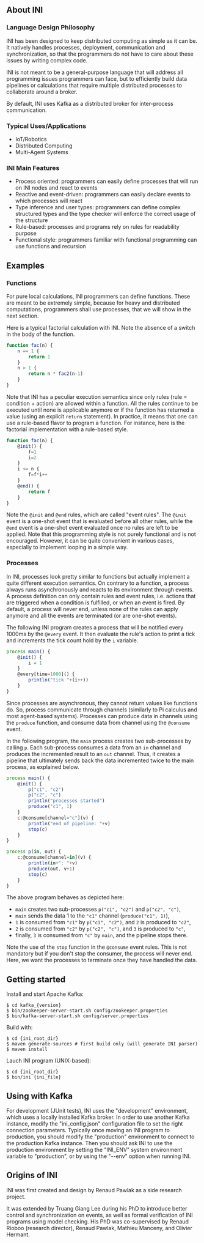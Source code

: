 
## About INI

### Language Design Philosophy

INI has been designed to keep distributed computing as simple as it can be. It natively handles processes, deployment, communication and synchronization, so that the programmers do not have to care about these issues by writing complex code.

INI is not meant to be a general-purpose language that will address all programming issues programmers can face, but to efficiently build data pipelines or calculations that require multiple distributed processes to collaborate around a broker.

By default, INI uses Kafka as a distributed broker for inter-process communication.

### Typical Uses/Applications

- IoT/Robotics
- Distributed Computing
- Multi-Agent Systems

### INI Main Features

- Process oriented: programmers can easily define processes that will run on INI nodes and react to events
- Reactive and event-driven: programmers can easily declare events to which processes will react
- Type inference and user types: programmers can define complex structured types and the type checker will enforce the correct usage of the structure
- Rule-based: processes and programs rely on rules for readability purpose
- Functional style: programmers familiar with functional programming can use functions and recursion

## Examples

### Functions

For pure local calculations, INI programmers can define functions. These are meant to be extremely simple, because for heavy and distributed computations, programmers shall use processes, that we will show in the next section.

Here is a typical factorial calculation with INI. Note the absence of a switch in the body of the function. 

```javascript
function fac(n) {
	n == 1 {
		return 1
	}
	n > 1 {
		return n * fac2(n-1)
	}
}
```

Note that INI has a peculiar execution semantics since only rules (rule = condition + action) are allowed within a function. All the rules continue to be executed until none is applicable anymore or if the function has returned a value (using an explicit ``return`` statement).
In practice, it means that one can use a rule-based flavor to program a function. For instance, here is the factorial implementation with a rule-based style.

```javascript
function fac(n) {
	@init() {
		f=1
		i=2
	}
	i <= n {
		f=f*i++
	}
	@end() {
		return f
	}
}
```

Note the ``@init`` and ``@end`` rules, which are called "event rules". The ``@init`` event is a one-shot event that is evaluated before all other rules, while the ``@end`` event is a one-shot event evaluated once no rules are left to be applied. Note that this programming style is not purely functional and is not encouraged. However, it can be quite convenient in various cases, especially to implement looping in a simple way.

### Processes

In INI, processes look pretty similar to functions but actually implement a quite different execution semantics. On contrary to a function, a process always runs asynchronously and reacts to its environment through events. A process definition can only contain rules and event rules, i.e. actions that are triggered when a condition is fulfilled, or when an event is fired. By default, a process will never end, unless none of the rules can apply anymore and all the events are terminated (or are one-shot events). 

The following INI program creates a process that will be notified every 1000ms by the ``@every`` event. It then evaluate the rule's action to print a tick and increments the tick count hold by the ``i`` variable.

```javascript
process main() {
	@init() {
		i = 1
	}
	@every[time=1000]() {
		println("tick "+(i++))
	}
}
```

Since processes are asynchronous, they cannot return values like functions do. So, process communicate through channels (similarly to Pi calculus and most agent-based systems). Processes can produce data in channels using the ``produce`` function, and consume data from channel using the ``@consume`` event.

In the following program, the ``main`` process creates two sub-processes by calling ``p``. Each sub-process consumes a data from an ``in`` channel and produces the incremented result to an ``out`` channel.
Thus, it creates a pipeline that ultimately sends back the data incremented twice to the main process, as explained below.

```javascript
process main() {
	@init() {
		p("c1", "c2")
		p("c2", "c")
		println("processes started")
		produce("c1", 1)
	}
	c:@consume[channel="c"](v) {
		println("end of pipeline: "+v)
		stop(c)
	}
}

process p(in, out) {
	c:@consume[channel=in](v) {
		println(in+": "+v)
		produce(out, v+1)
		stop(c)
	}
}
```

The above program behaves as depicted here:

- ``main`` creates two sub-processes ``p("c1", "c2")`` and ``p("c2", "c")``,
- ``main`` sends the data 1 to the ``"c1"`` channel (``produce("c1", 1)``),
- ``1`` is consumed from ``"c1"`` by ``p("c1", "c2")``, and ``2`` is produced to ``"c2"``,
- ``2`` is consumed from ``"c2"`` by ``p("c2", "c")``, and ``3`` is produced to ``"c"``,
- finally, ``3`` is consumed from ``"c"`` by ``main``, and the pipeline stops there.

Note the use of the ``stop`` function in the ``@consume`` event rules. This is not mandatory but if you don't stop the consumer, the process will never end. Here, we want the processes to terminate once they have handled the data.

## Getting started

Install and start Apache Kafka:

```console
$ cd kafka_{version}
$ bin/zookeeper-server-start.sh config/zookeeper.properties
$ bin/kafka-server-start.sh config/server.properties
```

Build with:

```console
$ cd {ini_root_dir}
$ maven generate-sources # first build only (will generate INI parser)
$ maven install
```

Lauch INI program (UNIX-based):

```console
$ cd {ini_root_dir}
$ bin/ini {ini_file}
```

## Using with Kafka

For development (JUnit tests), INI uses the "development" environment, which uses a locally installed Kafka broker. 
In order to use another Kafka instance, modify the "ini_config.json" configuration file to set the right connection parameters. Typically once moving an INI program to production, you should modify the "production" environment to connect to the production Kafka instance. Then you should ask INI to use the production environment by setting the "INI_ENV" system environment variable to "production", or by using the "--env" option when running INI.

## Origins of INI

INI was first created and design by Renaud Pawlak as a side research project.

It was extended by Truang Giang Lee during his PhD to introduce better control and synchronization on events, as well as formal verification of INI programs using model checking. His PhD was co-supervised by Renaud Rioboo (research director), Renaud Pawlak, Mathieu Manceny, and Olivier Hermant.

